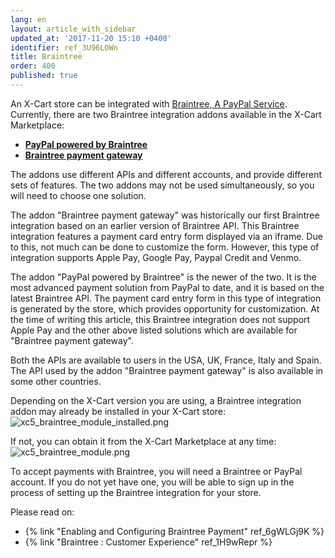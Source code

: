 ```yaml
---
lang: en
layout: article_with_sidebar
updated_at: '2017-11-20 15:10 +0400'
identifier: ref_3U96LOWn
title: Braintree
order: 400
published: true
---
```

An X-Cart store can be integrated with [Braintree, A PayPal Service](https://www.braintreepayments.com/). Currently, there are two Braintree integration addons available in the X-Cart Marketplace:
   
   * **[PayPal powered by Braintree](https://market.x-cart.com/addons/paypal-powered-by-braintree.html)** 
   * **[Braintree payment gateway](https://market.x-cart.com/addons/braintree-for-xcart5.html)**

The addons use different APIs and different accounts, and provide different sets of features. The two addons may not be used simultaneously, so you will need to choose one solution.

The addon "Braintree payment gateway" was historically our first Braintree integration based on an earlier version of Braintree API. This Braintree integration features a payment card entry form displayed via an iframe. Due to this, not much can be done to customize the form. However, this type of integration supports Apple Pay, Google Pay, Paypal Credit and Venmo.

The addon "PayPal powered by Braintree" is the newer of the two. It is the most advanced payment solution from PayPal to date, and it is based on the latest Braintree API. The payment card entry form in this type of integration is generated by the store, which provides opportunity for customization. At the time of writing this article, this Braintree integration does not support Apple Pay and the other above listed solutions which are available for "Braintree payment gateway".

Both the APIs are available to users in the USA, UK, France, Italy and Spain. The API used by the addon "Braintree payment gateway" is also available in some other countries. 

Depending on the X-Cart version you are using, a Braintree integration addon may already be installed in your X-Cart store:
![xc5_braintree_module_installed.png]({{site.baseurl}}/attachments/ref_3U96LOWn/xc5_braintree_module_installed.png)

If not, you can obtain it from the X-Cart Marketplace at any time:
![xc5_braintree_module.png]({{site.baseurl}}/attachments/ref_3U96LOWn/xc5_braintree_module.png)

To accept payments with Braintree, you will need a Braintree or PayPal account. If you do not yet have one, you will be able to sign up in the process of setting up the Braintree integration for your store.

Please read on:

*   {% link "Enabling and Configuring Braintree Payment" ref_6gWLGj9K %}
*   {% link "Braintree : Customer Experience" ref_1H9wRepr %}
